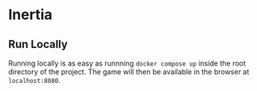 # Inertia

## Run Locally
Running locally is as easy as runnning `docker compose up` inside the root directory of the project. The game will then be available in the browser at `localhost:8080`.
